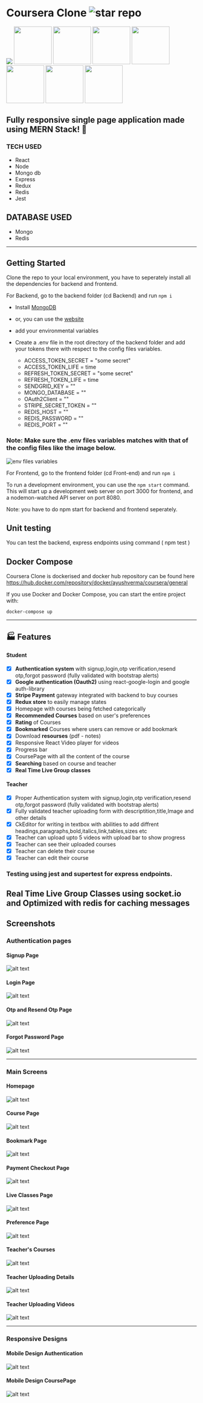 # Coursera Clone <img src="https://img.shields.io/github/stars/ayush-lab/Coursera-Clone?style=social" alt="star repo" />

<p float="left">
  <img src="https://img.shields.io/badge/JavaScript-F7DF1E?style=for-the-badge&logo=javascript&logoColor=black" />
  <img src="https://img.shields.io/badge/React-20232A?style=for-the-badge&logo=react&logoColor=61DAFB" width="100" /> 
  <img src="https://img.shields.io/badge/Node.js-43853D?style=for-the-badge&logo=node.js&logoColor=white" width="100" />
  <img src="https://img.shields.io/badge/MongoDB-4EA94B?style=for-the-badge&logo=mongodb&logoColor=white" width="100" />
  <img src="https://img.shields.io/badge/Express.js-000000?style=for-the-badge&logo=express&logoColor=white" width="100" />
  <img src="https://img.shields.io/badge/Redux-593D88?style=for-the-badge&logo=redux&logoColor=white" width="100" />
  <img src="https://img.shields.io/badge/Docker-2CA5E0?style=for-the-badge&logo=docker&logoColor=white" width="100" />
  <img src="https://img.shields.io/badge/redis-%23DD0031.svg?&style=for-the-badge&logo=redis&logoColor=white" width="100" />
  	
</p>

## Fully responsive single page application made using MERN Stack! :blue_heart:

### TECH USED
  -   React
  -   Node
  -   Mongo db
  -   Express
  -   Redux
  -   Redis
  -   Jest

## DATABASE USED
  - Mongo
  - Redis

---

## Getting Started

Clone the repo to your local environment, you have to seperately install all the dependencies for backend and frontend. 

For Backend, go to the backend folder (cd Backend) and run 
``` npm i ```

  - Install [MongoDB](https://docs.mongodb.com/manual/tutorial/install-mongodb-on-ubuntu/)
  - or, you can use the [website](https://account.mongodb.com/account/login) 
  
  - add your environmental variables
  - Create a .env file in the root directory of the backend folder and add your tokens there with respect to the config files variables.
 
    - ACCESS_TOKEN_SECRET = "some secret"
    - ACCESS_TOKEN_LIFE = time
    - REFRESH_TOKEN_SECRET = "some secret"
    - REFRESH_TOKEN_LIFE = time
    - SENDGRID_KEY = ""
    - MONGO_DATABASE = ""
    - OAuth2Client = ""
    - STRIPE_SECRET_TOKEN = ""
    - REDIS_HOST = ""
    - REDIS_PASSWORD = "" 
    - REDIS_PORT = ""

  ### Note: Make sure the .env files variables matches with that of the config files like the image below.
  
  ![env files variables](https://raw.githubusercontent.com/ayush-lab/Coursera-Clone/main/Front-end/src/assets/env%20variables.png)


For Frontend, go to the frontend folder (cd Front-end) and run
``` npm i ```


To run a development environment, you can use the `npm start` command. This will start up a development web server on port 3000 for frontend, and a nodemon-watched API server on port 8080.

Note: you have to do npm start for backend and frontend seperately.

## Unit testing

You can test the backend, express endpoints using command ( npm test )
    
## Docker Compose

  Coursera Clone is dockerised and docker hub repository can be found here https://hub.docker.com/repository/docker/ayushverma/coursera/general

  If you use Docker and Docker Compose, you can start the entire project with:

  ```
  docker-compose up
  ```
---

## 🏭 Features

#### Student
- [x] **Authentication system** with signup,login,otp verification,resend otp,forgot password (fully validated with bootstrap alerts)
- [x] **Google authentication (Oauth2)** using react-google-login and google auth-library
- [x] **Stripe Payment** gateway integrated with backend to buy courses
- [x] **Redux store** to easily manage states
- [x] Homepage with courses being fetched categorically
- [x] **Recommended Courses** based on user's preferences
- [x] **Rating** of Courses
- [x] **Bookmarked** Courses where users can remove or add bookmark
- [x] Download **resourses** (pdf - notes)
- [x] Responsive React Video player for videos
- [x] Progress bar 
- [x] CoursePage with all the content of the course
- [x] **Searching** based on course and teacher
- [x] **Real Time Live Group classes**

#### Teacher
- [x] Proper Authentication system with signup,login,otp verification,resend otp,forgot password (fully validated with bootstrap alerts)
- [x] Fully validated teacher uploading form with descriptition,title,Image and other details
- [x] CkEditor for writing in textbox with abilities to add diffrent headings,paragraphs,bold,italics,link,tables,sizes etc
- [x] Teacher can upload upto 5 videos with upload bar to show progress
- [x] Teacher can see their uploaded courses
- [x] Teacher can delete their course
- [x] Teacher can edit their course

### Testing using jest and supertest for express endpoints.

## Real Time Live Group Classes using socket.io and Optimized with redis for caching messages

## Screenshots
### Authentication pages
 
#### Signup Page 
![alt text](https://raw.githubusercontent.com/ayush-lab/Coursera-Clone/main/Front-end/src/assets/shelpSignup.png)

 #### Login Page 
![alt text](https://raw.githubusercontent.com/ayush-lab/Coursera-Clone/main/Front-end/src/assets/loginShelp.png)

 #### Otp and Resend Otp Page 
![alt text](https://raw.githubusercontent.com/ayush-lab/Coursera-Clone/main/Front-end/src/assets/otp.png)

 
 ####  Forgot Password Page
![alt text](https://raw.githubusercontent.com/ayush-lab/Coursera-Clone/main/Front-end/src/assets/forgotPassword.png)

 ---
 ### Main Screens

 #### Homepage
![alt text](https://raw.githubusercontent.com/ayush-lab/Coursera-Clone/main/Front-end/src/assets/homepage.png)


#### Course Page
![alt text](https://raw.githubusercontent.com/ayush-lab/Coursera-Clone/main/Front-end/src/assets/coursePage.png)

#### Bookmark Page
![alt text](https://raw.githubusercontent.com/ayush-lab/Coursera-Clone/main/Front-end/src/assets/bookmark.png)

#### Payment Checkout Page
![alt text](https://raw.githubusercontent.com/ayush-lab/Coursera-Clone/main/Front-end/src/assets/checkout.png)

#### Live Classes Page
![alt text](https://raw.githubusercontent.com/ayush-lab/Coursera-Clone/main/Front-end/src/assets/chat.png)

#### Preference Page
![alt text](https://raw.githubusercontent.com/ayush-lab/Coursera-Clone/main/Front-end/src/assets/shlepPreference.png)

#### Teacher's Courses 
![alt text](https://raw.githubusercontent.com/ayush-lab/Coursera-Clone/main/Front-end/src/assets/teachershelp.png)

#### Teacher Uploading Details
![alt text](https://raw.githubusercontent.com/ayush-lab/Coursera-Clone/main/Front-end/src/assets/TeacherUploadCourse.png)


#### Teacher Uploading Videos
![alt text](https://raw.githubusercontent.com/ayush-lab/Coursera-Clone/main/master/Front-end/src/assets/uploadshelp.png)

---
### Responsive Designs
#### Mobile Design Authentication
![alt text](https://raw.githubusercontent.com/ayush-lab/Coursera-Clone/main/Front-end/src/assets/mobileLogin.png)

 
#### Mobile Design CoursePage
![alt text](https://raw.githubusercontent.com/ayush-lab/Coursera-Clone/main/Front-end/src/assets/mobilecourse.png)






